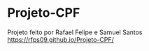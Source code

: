 # Projeto-CPF
Projeto feito por Rafael Felipe e Samuel Santos
https://rfps09.github.io/Projeto-CPF/
